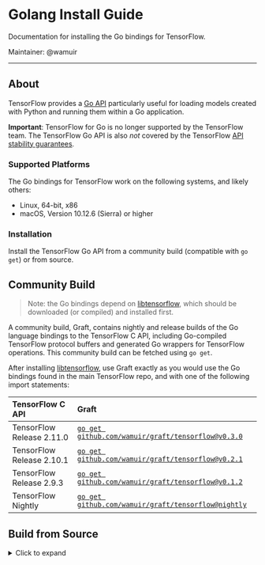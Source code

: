 # Golang Install Guide 

Documentation for installing the Go bindings for TensorFlow.

Maintainer: @wamuir

* * *

## About

TensorFlow provides a
[Go API](https://pkg.go.dev/github.com/tensorflow/tensorflow/tensorflow/go)
particularly useful for loading models created with Python and running them
within a Go application.

**Important**: TensorFlow for Go is no longer supported by the TensorFlow team.
The TensorFlow Go API is also *not* covered by the TensorFlow
[API stability guarantees](https://www.tensorflow.org/guide/versions).

### Supported Platforms

The Go bindings for TensorFlow work on the following systems, and likely others:

* Linux, 64-bit, x86
* macOS, Version 10.12.6 (Sierra) or higher

### Installation

Install the TensorFlow Go API from a community build (compatible with `go get`)
or from source.

## Community Build

> Note: the Go bindings depend on
> [libtensorflow](https://www.tensorflow.org/install/lang_c), which should be
> downloaded (or compiled) and installed first.


A community build, Graft, contains nightly and release builds of the Go
language bindings to the TensorFlow C API, including Go-compiled TensorFlow
protocol buffers and generated Go wrappers for TensorFlow operations. This
community build can be fetched using `go get`.

After installing [libtensorflow](https://www.tensorflow.org/install/lang_c),
use Graft exactly as you would use the Go bindings found in the main TensorFlow
repo, and with one of the following import statements:


| TensorFlow C API          | Graft                                                                                               |
| :------------------------ | :-------------------------------------------------------------------------------------------------- |
| TensorFlow Release 2.11.0 | [`go get github.com/wamuir/graft/tensorflow@v0.3.0`](https://github.com/wamuir/graft/tree/v0.3.0)   |
| TensorFlow Release 2.10.1 | [`go get github.com/wamuir/graft/tensorflow@v0.2.1`](https://github.com/wamuir/graft/tree/v0.2.1)   |
| TensorFlow Release 2.9.3  | [`go get github.com/wamuir/graft/tensorflow@v0.1.2`](https://github.com/wamuir/graft/tree/v0.1.2)   |
| TensorFlow Nightly        | [`go get github.com/wamuir/graft/tensorflow@nightly`](https://github.com/wamuir/graft/tree/nightly) |


## Build from Source

<details>
<summary>Click to expand</summary>

### 1. Install the TensorFlow C Library

Install the [TensorFlow C library](https://www.tensorflow.org/install/lang_c). This
library is required for use of the TensorFlow Go package at runtime. For example,
on Linux (64-bit, x86):

  ```sh
  $ curl -L https://storage.googleapis.com/tensorflow/libtensorflow/libtensorflow-cpu-linux-x86_64-2.11.0.tar.gz | tar xz --directory /usr/local
  $ ldconfig
  ```

### 2. Install the Protocol Buffers Library and Compiler

Install the [protocol buffers library and compiler](https://developers.google.com/protocol-buffers).
The compiler and well-known proto type files from the library are required
during installation of the Go bindings.

- Linux, using `apt` or `apt-get`, for example:

  ```sh
  $ apt install libprotobuf-dev protobuf-compiler
  ```

- MacOS, using [Homebrew](https://brew.sh/):

  ```sh
  $ brew install protobuf
  ```

### 3. Install and Setup the TensorFlow Go API

***The use of `go get` is not currently supported for installation of the TensorFlow Go API.
Instead, follow these instructions.***

- First, note the location of your Go workspace. The remaining installation
  steps must be performed inside your Go workspace.

  ```sh
  $ go env GOPATH
  ```

- Clone the TensorFlow source repository, substituting the location of your Go
  workspace for `/go` in the command below.

  ```sh
  $ git clone --branch v2.11.0 https://github.com/tensorflow/tensorflow.git /go/src/github.com/tensorflow/tensorflow
  ```

- Change the working directory to the base of the cloned TensorFlow repository,
  substituting the the location of your Go workspace for `/go` in the command
  below.
 
   ```sh
   $ cd /go/src/github.com/tensorflow/tensorflow
   ```

- Initialize a new go.mod file.

   ```sh
   $ go mod init github.com/tensorflow/tensorflow
   ```

- Patch tensorflow/go/genop to generate TSL protobufs.

   ```sh
   $ sed -i '72 i \    ${TF_DIR}\/tensorflow\/tsl\/protobuf\/*.proto \\' tensorflow/go/genop/generate.sh
   ```

- Generate wrappers and protocol buffers.

   ```sh
   $ (cd tensorflow/go/op && go generate)
   ```

- Use Go Mod's `replace` directive to locate TSL protos.

   ```sh
   $ go mod edit -require github.com/google/tsl@v0.0.0+incompatible
   $ go mod edit -replace github.com/google/tsl=/go/src/github.com/google/tsl
   ```

- Initialize a new go.mod for TSL and add dependencies.

   ```sh
   $ (cd /go/src/github.com/google/tsl && go mod init github.com/google/tsl && go mod tidy)
   ```

- Add missing modules.

   ```sh
   $ go mod tidy
   ```

- Test the installation.
   ```sh
   $ go test ./...
   ``` 


## Usage

### Applications must use Go Mod's `replace` directive

The `replace` directive instructs Go to use the local installation and must be
added to `go.mod` for every Go module that depends on the API.  Point the
replace directive to the location within your Go workspace where you [installed
the API](#installation-and-setup), substituting the location of your Go
workspace for `/go` in the command below:

```sh
$ go mod init hello-world
$ go mod edit -require github.com/google/tsl@v0.0.0+incompatible
$ go mod edit -require github.com/tensorflow/tensorflow@v2.11.0+incompatible
$ go mod edit -replace github.com/google/tsl=/go/src/github.com/google/tsl
$ go mod edit -replace github.com/tensorflow/tensorflow=/go/src/github.com/tensorflow/tensorflow
$ go mod tidy
```


### Example program

With the TensorFlow Go API [installed](#installation-and-setup), create an
example program with the following source code (`hello_tf.go`):

```go
package main

import (
	tf "github.com/tensorflow/tensorflow/tensorflow/go"
	"github.com/tensorflow/tensorflow/tensorflow/go/op"
	"fmt"
)

func main() {
	// Construct a graph with an operation that produces a string constant.
	s := op.NewScope()
	c := op.Const(s, "Hello from TensorFlow version " + tf.Version())
	graph, err := s.Finalize()
	if err != nil {
		panic(err)
	}

	// Execute the graph in a session.
	sess, err := tf.NewSession(graph, nil)
	if err != nil {
		panic(err)
	}
	output, err := sess.Run(nil, []tf.Output{c}, nil)
	if err != nil {
		panic(err)
	}
	fmt.Println(output[0].Value())
}
```

#### Initialize go.mod for the example program:

```sh
$ go mod init app
$ go mod edit -require github.com/google/tsl@v0.0.0+incompatible
$ go mod edit -require github.com/tensorflow/tensorflow@v2.11.0+incompatible
$ go mod edit -replace github.com/google/tsl=/go/src/github.com/google/tsl
$ go mod edit -replace github.com/tensorflow/tensorflow=/go/src/github.com/tensorflow/tensorflow
$ go mod tidy
```

#### Then, run the example program:

```sh
$ go run hello_tf.go
```

The command outputs: `Hello from TensorFlow version *number*`

#### Success: TensorFlow for Go has been configured.


# Docker Example

A [Dockerfile is available](https://github.com/tensorflow/build/tree/master/golang_install_guide/example-program),
which executes the installation and setup process for the Go bindings and
builds the example program.  To use,
[install Docker](https://www.docker.com/get-started) and then run the
following commands:

```sh
$ docker build -t tensorflow/build:golang-example https://github.com/tensorflow/build.git#:golang_install_guide/example-program
$ docker run tensorflow/build:golang-example
```
</details>

